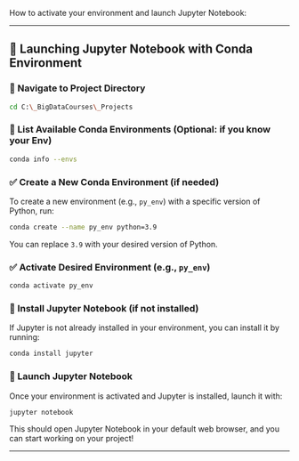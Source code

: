 How to activate your environment and launch Jupyter Notebook:

---

## 🚀 Launching Jupyter Notebook with Conda Environment

### 📁 Navigate to Project Directory
```bash
cd C:\_BigDataCourses\_Projects
```

### 🧪 List Available Conda Environments (Optional: if you know your Env)
```bash
conda info --envs
```

### ✅ Create a New Conda Environment (if needed)
To create a new environment (e.g., `py_env`) with a specific version of Python, run:
```bash
conda create --name py_env python=3.9
```

You can replace `3.9` with your desired version of Python.

### ✅ Activate Desired Environment (e.g., `py_env`)
```bash
conda activate py_env
```

### 🚀 Install Jupyter Notebook (if not installed)
If Jupyter is not already installed in your environment, you can install it by running:
```bash
conda install jupyter
```

### 🚀 Launch Jupyter Notebook
Once your environment is activated and Jupyter is installed, launch it with:
```bash
jupyter notebook
```

This should open Jupyter Notebook in your default web browser, and you can start working on your project!

--- 
